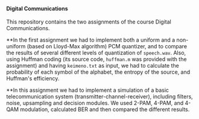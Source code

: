 #### Digital Communications

This repository contains the two assignments of the course Digital Communications.

**In the first assignment we had to implement both a uniform and  a non-uniform (based on Lloyd-Max algorithm) PCM quantizer, and to compare the results of several different levels of quantization of `speech.wav`. Also, using Huffman coding (its source code, `huffman.m` was provided with the assignment) and having `keimeno.txt` as input, we had to calculate the probability of each symbol of the alphabet, the entropy of the source, and Huffman's efficiency.

**In this assignment we had to implement a simulation of a basic telecommunication system (transmitter-channel-receiver), including filters, noise, upsampling and decision modules. We used 2-PAM, 4-PAM, and 4-QAM modulation, calculated BER and then compared the different results.